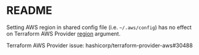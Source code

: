 # README

Setting AWS region in shared config file (i.e. `~/.aws/config`)
has no effect on Terraform AWS Provider [region](https://registry.terraform.io/providers/hashicorp/aws/latest/docs#region) argument.

Terraform AWS Provider issue: hashicorp/terraform-provider-aws#30488
